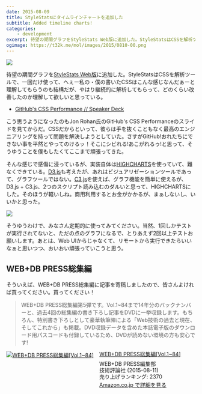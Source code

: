 ```yaml
---
date: 2015-08-09
title: StyleStatsにタイムラインチャートを追加した
subtitle: Added timeline charts!
categories: 
    - development
excerpt: 待望の期間グラフをStyleStats Web版に追加した。StyleStatsはCSSを解析ツールで、一回だけ使って、へぇー私の・僕の書いたCSSはこんな感じなんだぁーと理解してもらうのも結構だが、やはり継続的に解析してもらって、どのくらい改善したのか理解して欲しいと思っている。
ogimage: https://t32k.me/mol/images/2015/0810-00.png
---
```


[![](/mol/images/2015/0810-00.png)](http://www.stylestats.org/dashboard?q=https://www.facebook.com)

待望の期間グラフを[StyleStats Web版](http://www.stylestats.org/)に追加した。StyleStatsはCSSを解析ツールで、一回だけ使って、へぇー私の・僕の書いたCSSはこんな感じなんだぁーと理解してもらうのも結構だが、やはり継続的に解析してもらって、どのくらい改善したのか理解して欲しいと思っている。

<script async class="speakerdeck-embed" data-slide="125" data-id="50ae30301fb9013041ed22000a9d04af" data-ratio="1.77777777777778" src="//speakerdeck.com/assets/embed.js"></script>

+ [GitHub's CSS Performance // Speaker Deck](https://speakerdeck.com/jonrohan/githubs-css-performance)

こう思うようになったのもJon Rohan氏のGitHub's CSS Performanceのスライドを見てからだ。CSSだからといって、彼らは手を抜くこともなく最高のエンジニアリングを持って問題を解決しようとしていた。さすがGitHub!おれたちにできない事を平然とやってのけるッ！そこにシビれる!あこがれるゥ!と思って、そうゆうことを僕もしたくてここまで頑張ってきた。

そんな感じで感傷に浸っているが、実装自体は[HIGHCHARTS](http://www.highcharts.com/)を使っていて、難なくできている。[D3.js](http://d3js.org/)も考えたが、あれはビジュアリゼーションツールであって、グラフツールではない。[C3.js](http://c3js.org/)を使えば、グラフ機能を簡単に使えるが、D3.js + C3.js、2つのスクリプト読み込むのダルいと思って、HIGHCHARTSにした。そのほうが軽いしね。商用利用するとお金がかかるが、まぁしないし、いいかと思った。

![](/mol/images/2015/0810-01.png)


そうゆうわけで、みなさん定期的に使ってみてください。当然、1回しかテストが実行されてないと、ただの点のグラフになるで、とりあえず2回以上テストお願いします。あとは、Web UIからじゃなくて、リモートから実行できたらいいなぁと思いつつ、おいおい頑張っていこうと思う。

## WEB+DB PRESS総集編

そういえば、WEB+DB PRESS総集編に記事を寄稿しましたので、皆さんよければ買ってください。買ってください！

>WEB+DB PRESS総集編第5弾です。Vol.1~84まで14年分のバックナンバーと、過去4回の総集編の書き下ろし記事をDVDに一挙収録します。もちろん、特別書き下ろしとして豪華執筆陣による「Web技術の過去と現在、そしてこれから」も掲載。DVD収録データを含めた本誌電子版のダウンロード用パスコードも付録しているため、DVDが読めない環境の方も安心です!

<div class="azlink-box"><div class="azlink-image" style="float:left"><a href="http://www.amazon.co.jp/exec/obidos/ASIN/4774175382/warikiru-22/ref=nosim/" name="azlinklink" target="_blank"><img src="https://images-na.ssl-images-amazon.com/images/I/512VlPFhc%2BL._SL160_.jpg" alt="WEB+DB PRESS総集編[Vol.1~84]" style="border:none" /></a></div><div class="azlink-info" style="float:left;margin-left:15px;line-height:120%"><div class="azlink-name" style="margin-bottom:10px;line-height:120%"><a href="http://www.amazon.co.jp/exec/obidos/ASIN/4774175382/warikiru-22/ref=nosim/" name="azlinklink" target="_blank">WEB+DB PRESS総集編[Vol.1~84]</a></div><div class="azlink-detail">WEB+DB PRESS編集部<br />技術評論社 (2015-08-11)<br />売り上げランキング: 2370<br /></div><div class="azlink-link" style="margin-top:5px"><a href="http://www.amazon.co.jp/exec/obidos/ASIN/4774175382/warikiru-22/ref=nosim/" target="_blank">Amazon.co.jp で詳細を見る</a></div></div><div class="azlink-footer" style="clear:left"></div></div>

